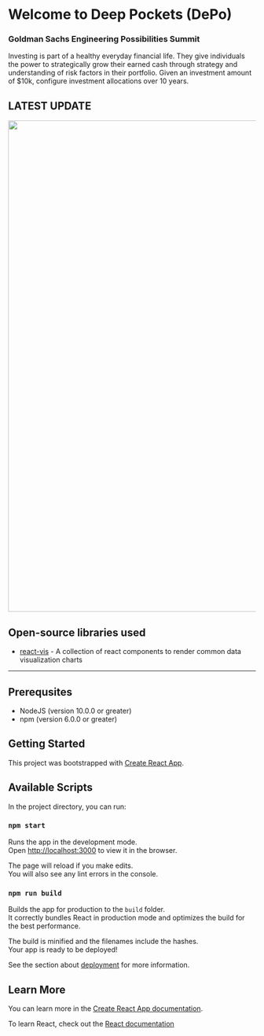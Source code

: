 # Welcome to Deep Pockets (DePo)
### Goldman Sachs Engineering Possibilities Summit

Investing is part of a healthy everyday financial life. They give individuals the power to strategically grow their earned cash through strategy and understanding of risk factors in their portfolio. Given an investment amount of $10k, configure investment allocations over 10 years.

## LATEST UPDATE
<img src="https://user-images.githubusercontent.com/55526292/109746397-52903400-7ba3-11eb-9c6e-6e98c74262ea.gif" width=1000><br>

## Open-source libraries used
- [react-vis](https://github.com/uber/react-vis) - A collection of react components to render common data visualization charts

________________________________________________________________________
## Prerequsites
- NodeJS (version 10.0.0 or greater) 
- npm (version 6.0.0 or greater)

## Getting Started

This project was bootstrapped with [Create React App](https://github.com/facebook/create-react-app).

## Available Scripts

In the project directory, you can run:

### `npm start`

Runs the app in the development mode.\
Open [http://localhost:3000](http://localhost:3000) to view it in the browser.

The page will reload if you make edits.\
You will also see any lint errors in the console.

### `npm run build`

Builds the app for production to the `build` folder.\
It correctly bundles React in production mode and optimizes the build for the best performance.

The build is minified and the filenames include the hashes.\
Your app is ready to be deployed!

See the section about [deployment](https://facebook.github.io/create-react-app/docs/deployment) for more information.

## Learn More

You can learn more in the [Create React App documentation](https://facebook.github.io/create-react-app/docs/getting-started).

To learn React, check out the [React documentation](https://reactjs.org/)
